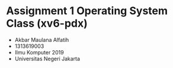 # Assignment 1 Operating System Class (xv6-pdx)
- Akbar Maulana Alfatih
- 1313619003
- Ilmu Komputer 2019
- Universitas Negeri Jakarta
